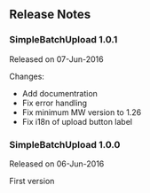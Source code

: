 ## Release Notes

### SimpleBatchUpload 1.0.1

Released on 07-Jun-2016

Changes:
* Add documentration
* Fix error handling
* Fix minimum MW version to 1.26
* Fix i18n of upload button label

### SimpleBatchUpload 1.0.0

Released on 06-Jun-2016

First version
